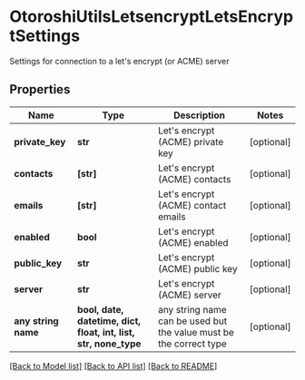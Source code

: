 # OtoroshiUtilsLetsencryptLetsEncryptSettings

Settings for connection to a let's encrypt (or ACME) server

## Properties
Name | Type | Description | Notes
------------ | ------------- | ------------- | -------------
**private_key** | **str** | Let&#39;s encrypt (ACME) private key | [optional] 
**contacts** | **[str]** | Let&#39;s encrypt (ACME) contacts | [optional] 
**emails** | **[str]** | Let&#39;s encrypt (ACME) contact emails | [optional] 
**enabled** | **bool** | Let&#39;s encrypt (ACME) enabled | [optional] 
**public_key** | **str** | Let&#39;s encrypt (ACME) public key | [optional] 
**server** | **str** | Let&#39;s encrypt (ACME) server | [optional] 
**any string name** | **bool, date, datetime, dict, float, int, list, str, none_type** | any string name can be used but the value must be the correct type | [optional]

[[Back to Model list]](../README.md#documentation-for-models) [[Back to API list]](../README.md#documentation-for-api-endpoints) [[Back to README]](../README.md)


